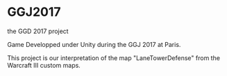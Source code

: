 # GGJ2017
the GGD 2017 project

Game Developped under Unity during the GGJ 2017 at Paris.

This project is our interpretation of the map "LaneTowerDefense" from the Warcraft III custom maps. 
